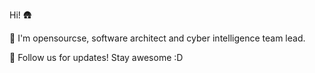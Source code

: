 Hi! 🛖 

👋 I'm opensourcse, software architect and cyber intelligence team lead.

🤙  Follow us for updates! Stay awesome :D
